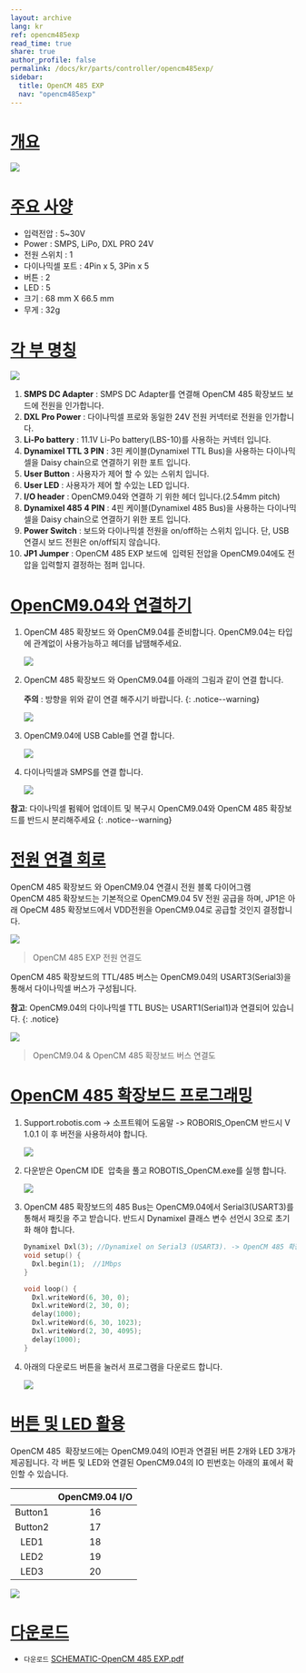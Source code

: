```yaml
---
layout: archive
lang: kr
ref: opencm485exp
read_time: true
share: true
author_profile: false
permalink: /docs/kr/parts/controller/opencm485exp/
sidebar:
  title: OpenCM 485 EXP
  nav: "opencm485exp"
---
```


# [개요](#개요)

![](/assets/images/parts/controller/opencm904/opencm485exp_14.jpg)

# [주요 사양](#주요-사양)

- 입력전압 : 5~30V
- Power : SMPS, LiPo, DXL PRO 24V
- 전원 스위치 : 1
- 다이나믹셀 포트 : 4Pin x 5, 3Pin x 5
- 버튼 : 2
- LED : 5
- 크기 : 68 mm X 66.5 mm
- 무게 : 32g

# [각 부 명칭](#각-부-명칭)

![](/assets/images/parts/controller/opencm904/opencm485exp_11_kr.jpg)

1. **SMPS DC Adapter** : SMPS DC Adapter를 연결해 OpenCM 485 확장보드 보드에 전원을 인가합니다.
2. **DXL Pro Power** : 다이나믹셀 프로와 동일한 24V 전원 커넥터로 전원을 인가합니다.
3. **Li-Po battery** : 11.1V Li-Po battery(LBS-10)를 사용하는 커넥터 입니다.
4. **Dynamixel TTL 3 PIN** : 3핀 케이블(Dynamixel TTL Bus)을 사용하는 다이나믹셀을 Daisy chain으로 연결하기 위한 포트 입니다.
5. **User Button** : 사용자가 제어 할 수 있는 스위치 입니다.
6. **User LED** : 사용자가 제어 할 수있는 LED 입니다.
7. **I/O header** : OpenCM9.04와 연결하 기 위한 헤더 입니다.(2.54mm pitch)
8. **Dynamixel 485 4 PIN** : 4핀 케이블(Dynamixel 485 Bus)을 사용하는 다이나믹셀을 Daisy chain으로 연결하기 위한 포트 입니다.
9. **Power Switch** : 보드와 다이나믹셀 전원을 on/off하는 스위치 입니다. 단, USB 연결시 보드 전원은 on/off되지 않습니다.
10. **JP1 Jumper** : OpenCM 485 EXP 보드에  입력된 전압을 OpenCM9.04에도 전압을 입력할지 결정하는 점퍼 입니다.


# [OpenCM9.04와 연결하기](#opencm904와-연결하기)

1. OpenCM 485 확장보드 와 OpenCM9.04를 준비합니다. OpenCM9.04는 타입에 관계없이 사용가능하고 헤더를 납땜해주세요.

    ![](/assets/images/parts/controller/opencm904/opencm485.png)

2. OpenCM 485 확장보드 와 OpenCM9.04를 아래의 그림과 같이 연결 합니다.

    **주의** : 방향을 위와 같이 연결 해주시기 바랍니다.
    {: .notice--warning}

    ![](/assets/images/parts/controller/opencm904/img_3483.jpg)

3. OpenCM9.04에 USB Cable를 연결 합니다.

    ![](/assets/images/parts/controller/opencm904/opencm485exp_13.jpg)

4. 다이나믹셀과 SMPS를 연결 합니다.

    ![](/assets/images/parts/controller/opencm904/opencm485exp-12.jpg)

**참고**: 다이나믹셀 펌웨어 업데이트 및 복구시 OpenCM9.04와 OpenCM 485 확장보드를 반드시 분리해주세요
{: .notice--warning}


# [전원 연결 회로](#전원-연결-회로)

OpenCM 485 확장보드 와 OpenCM9.04 연결시 전원 블록 다이어그램  
OpenCM 485 확장보드는 기본적으로 OpenCM9.04 5V 전원 공급을 하며, JP1은 아래 OpeCM 485 확장보드에서 VDD전원을 OpenCM9.04로 공급할 것인지 결정합니다.

![](/assets/images/parts/controller/opencm904/opencm485exp_2.png)

> OpenCM 485 EXP 전원 연결도

OpenCM 485 확장보드의 TTL/485 버스는 OpenCM9.04의 USART3(Serial3)을 통해서 다이나믹셀 버스가 구성됩니다.

**참고**: OpenCM9.04의 다이나믹셀 TTL BUS는 USART1(Serial1)과 연결되어 있습니다.
{: .notice}

![](/assets/images/parts/controller/opencm904/opencm485exp_3.png)

> OpenCM9.04 & OpenCM 485 확장보드 버스 연결도

# [OpenCM 485 확장보드 프로그래밍](#opencm-485-확장보드-프로그래밍)

1. Support.robotis.com -> 소프트웨어 도움말 -> ROBORIS_OpenCM 반드시 V 1.0.1 이 후 버전을 사용하셔야 합니다.

    ![](/assets/images/parts/controller/opencm904/opencm485exp_4.png)

2. 다운받은 OpenCM IDE  압축을 풀고 ROBOTIS_OpenCM.exe를 실행 합니다.

    ![](/assets/images/parts/controller/opencm904/opencm485exp_5.png)

3. OpenCM 485 확장보드의 485 Bus는 OpenCM9.04에서 Serial3(USART3)를 통해서 패킷을 주고 받습니다. 반드시 Dynamixel 클래스 변수 선언시 3으로 초기화 해야 합니다.

    ```cpp
    Dynamixel Dxl(3); //Dynamixel on Serial3 (USART3). -> OpenCM 485 확장보드에 있는  USART3을 사용 하려면 3으로 써야 합니다.
    void setup() {
      Dxl.begin(1);  //1Mbps  
    }

    void loop() {  
      Dxl.writeWord(6, 30, 0);
      Dxl.writeWord(2, 30, 0);
      delay(1000);              
      Dxl.writeWord(6, 30, 1023);
      Dxl.writeWord(2, 30, 4095);
      delay(1000);
    }
    ```

4. 아래의 다운로드 버튼을 눌러서 프로그램을 다운로드 합니다.

    ![](/assets/images/parts/controller/opencm904/opencm485exp_7.png)

# [버튼 및 LED 활용](#버튼-및-led-활용)

OpenCM 485  확장보드에는 OpenCM9.04의 IO핀과 연결된 버튼 2개와 LED 3개가 제공됩니다.
각 버튼 및 LED와 연결된 OpenCM9.04의 IO 핀번호는 아래의 표에서 확인할 수 있습니다.

||OpenCM9.04 I/O|
|:---:|:---:|
|Button1|16|
|Button2|17|
|LED1|18|
|LED2|19|
|LED3|20|

![](/assets/images/parts/controller/opencm904/opencm485exp_10_kr.jpg)


# [다운로드](#다운로드)

- `다운로드` [SCHEMATIC-OpenCM 485 EXP.pdf]




 [SCHEMATIC-OpenCM 485 EXP.pdf]: http://support.robotis.com/ko/baggage_files/opencm/schematic1___opencm_485exp.pdf

